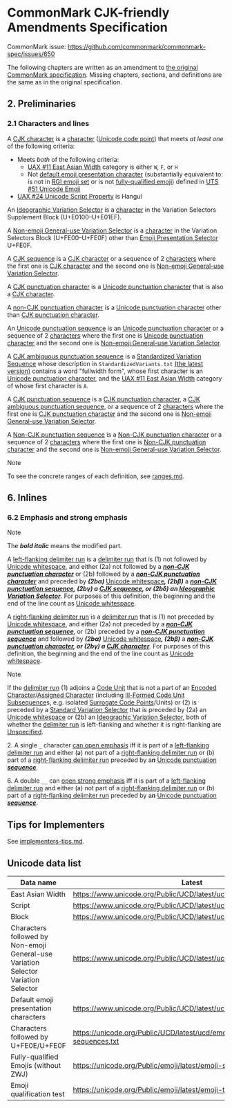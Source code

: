 # CommonMark CJK-friendly Amendments Specification

CommonMark issue: https://github.com/commonmark/commonmark-spec/issues/650

The following chapters are written as an amendment to [the original CommonMark specification](https://spec.commonmark.org/0.31.2/). Missing chapters, sections, and definitions are the same as in the original specification.

## 2. Preliminaries

### 2.1 Characters and lines

A <a href="#cjk-character" id="cjk-character">CJK character</a> is a [character](https://spec.commonmark.org/0.31.2/#character) ([Unicode code point](http://unicode.org/glossary/#code_point)) that meets _at least one_ of the following criteria:

- Meets _both_ of the following criteria:
  - [UAX #11 East Asian Width](https://www.unicode.org/reports/tr11/) category is either `W`, `F`, or `H`
  - Not [default emoji presentation character](https://www.unicode.org/reports/tr51/#def_emoji_presentation) (substantially equivalent to: is not in [RGI emoji set](https://www.unicode.org/reports/tr51/#def_rgi_set) or is not [fully-qualified emoji](https://www.unicode.org/reports/tr51/#def_fully_qualified_emoji)) defined in [UTS #51 Unicode Emoji](https://www.unicode.org/reports/tr51/#def_qualified_emoji_character)
- [UAX #24 Unicode Script Property](https://www.unicode.org/reports/tr24/) is Hangul

An <a href="#ideographic-variation-selector" id="ideographic-variation-selector">Ideographic Variation Selector</a> is a [character](https://spec.commonmark.org/0.31.2/#character) in the Variation Selectors Supplement Block (U+E0100–U+E01EF).

A <a href="#non-emoji-general-use-variation-selector" id="non-emoji-svs">Non-emoji General-use Variation Selector</a> is a [character](https://spec.commonmark.org/0.31.2/#character) in the Variation Selectors Block (U+FE00–U+FE0F) other than [Emoji Presentation Selector](https://www.unicode.org/reports/tr51/#def_emoji_presentation_selector) U+FE0F.

A <a href="#cjk-sequence">CJK sequence</a> is a [CJK character](#cjk-character) or a sequence of 2 [characters](https://spec.commonmark.org/0.31.2/#character) where the first one is [CJK character](#cjk-character) and the second one is [Non-emoji General-use Variation Selector](#non-emoji-general-use-variation-selector).

A <a href="#cjk-punctuation-character" id="cjk-punctuation-character">CJK punctuation character</a> is a [Unicode punctuation character](https://spec.commonmark.org/0.31.2/#unicode-punctuation-character) that is also a [CJK character](#cjk-character).

A <a href="#non-cjk-punctuation-character" id="non-cjk-punctuation-character">non-CJK punctuation character</a> is a [Unicode punctuation character](https://spec.commonmark.org/0.31.2/#unicode-punctuation-character) other than [CJK punctuation character](#cjk-punctuation-character).

An <a href="#unicode-punctuation-sequence" id="unicode-punctuation-sequence">Unicode punctuation sequence</a> is an [Unicode punctuation character](https://spec.commonmark.org/0.31.2/#unicode-punctuation-character) or a sequence of 2 [characters](https://spec.commonmark.org/0.31.2/#character) where the first one is [Unicode punctuation character](https://spec.commonmark.org/0.31.2/#unicode-punctuation-character) and the second one is [Non-emoji General-use Variation Selector](#non-emoji-general-use-variation-selector).

A <a href="#cjk-ambiguous-punctuation-sequence" id="cjk-ambiguous-punctuation-sequence">CJK ambiguous punctuation sequence</a> is a [Standardized Variation Sequence](https://www.unicode.org/glossary/#standardized_variation_sequence) whose description in `StandardizedVariants.txt` [(the latest version)](https://www.unicode.org/Public/UCD/latest/ucd/StandardizedVariants.txt) contains a word "fullwidth form", whose first character is an [Unicode punctuation character](https://spec.commonmark.org/0.31.2/#unicode-punctuation-character), and the [UAX #11 East Asian Width](https://www.unicode.org/reports/tr11/) category of whose first character is `A`.

A <a href="#cjk-punctuation-sequence" id="cjk-punctuation-sequence">CJK punctuation sequence</a> is a [CJK punctuation character](#cjk-punctuation-character), a [CJK ambiguous punctuation sequence](#cjk-ambiguous-punctuation-sequence), or a sequence of 2 [characters](https://spec.commonmark.org/0.31.2/#character) where the first one is [CJK punctuation character](#cjk-punctuation-character) and the second one is [Non-emoji General-use Variation Selector](#non-emoji-general-use-variation-selector).

A <a href="#non-cjk-punctuation-sequence" id="non-cjk-punctuation-sequence">Non-CJK punctuation sequence</a> is a [Non-CJK punctuation character](#non-cjk-punctuation-character) or a sequence of 2 [characters](https://spec.commonmark.org/0.31.2/#character) where the first one is [Non-CJK punctuation character](#non-cjk-punctuation-character) and the second one is [Non-emoji General-use Variation Selector](#non-emoji-general-use-variation-selector).

[^svs-range]: The range except for U+FE0E is computed from https://www.unicode.org/Public/16.0.0/ucd/StandardizedVariants.txt (as of Unicode 16) by extracting those that can follow CJK characters. Also, https://unicode.org/Public/16.0.0/ucd/emoji/emoji-variation-sequences.txt shows that U+FE0E can follow some CJK characters.

> [!NOTE]
> To see the concrete ranges of each definition, see [ranges.md](ranges.md).

## 6. Inlines

### 6.2 Emphasis and strong emphasis

> [!NOTE]
> The ***bold italic*** means the modified part.

A <a href="#left-flanking-delimiter-run" id="left-flanking-delimiter-run">left-flanking delimiter run</a> is a [delimiter run](https://spec.commonmark.org/0.31.2/#delimiter-run) that is (1) not followed by [Unicode whitespace](https://spec.commonmark.org/0.31.2/#unicode-whitespace), and either (2a) not followed by a ***[non-CJK punctuation character](#non-cjk-punctuation-character)*** or (2b) followed by a ***[non-CJK punctuation character](#non-cjk-punctuation-character)*** and preceded by ***(2bα)*** [Unicode whitespace](https://spec.commonmark.org/0.31.2/#unicode-whitespace)***, (2bβ)*** a ***[non-CJK punctuation sequence](#non-cjk-punctuation-sequence), (2bγ) a [CJK sequence](#cjk-sequence), or (2bδ) an [Ideographic Variation Selector](#ideographic-variation-selector)***. For purposes of this definition, the beginning and the end of the line count as [Unicode whitespace](https://spec.commonmark.org/0.31.2/#unicode-whitespace).

A <a href="#right-flanking-delimiter-run" id="right-flanking-delimiter-run">right-flanking delimiter run</a> is a [delimiter run](https://spec.commonmark.org/0.31.2/#delimiter-run) that is (1) not preceded by [Unicode whitespace](https://spec.commonmark.org/0.31.2/#unicode-whitespace), and either (2a) not preceded by a ***[non-CJK punctuation sequence](#non-cjk-punctuation-sequence)***, or (2b) preceded by a ***[non-CJK punctuation sequence](#non-cjk-punctuation-sequence)*** and followed by ***(2bα)*** [Unicode whitespace](https://spec.commonmark.org/0.31.2/#unicode-whitespace)***, (2bβ)*** a ***[non-CJK punctuation character](#non-cjk-punctuation-character), or (2bγ) a [CJK character](#cjk-character)***. For purposes of this definition, the beginning and the end of the line count as [Unicode whitespace](https://spec.commonmark.org/0.31.2/#unicode-whitespace).

> [!NOTE]
> If the [delimiter run](https://spec.commonmark.org/0.31.2/#delimiter-run) (1) adjoins a [Code Unit](https://www.unicode.org/glossary/#code_unit) that is not a part of an [Encoded Character](https://www.unicode.org/glossary/#encoded_character)/[Assigned Character](https://www.unicode.org/glossary/#assigned_character) (including [Ill-Formed Code Unit Subsequence](https://www.unicode.org/glossary/#ill_formed_code_unit_subsequence)s, e.g. isolated [Surrogate Code Points](https://www.unicode.org/glossary/#surrogate_code_point)/Units) or (2) is preceded by a [Standard Variation Selector](#standard-variation-selector) that is preceded by (2a) an [Unicode whitespace](https://spec.commonmark.org/0.31.2/#unicode-whitespace) or (2b) an [Ideographic Variation Selector](#ideographic-variation-selector), both of whether the [delimiter run](https://spec.commonmark.org/0.31.2/#delimiter-run) is left-flanking and whether it is right-flanking are [Unspecified](http://eel.is/c++draft/defns.unspecified).

<!--  -->

2\. A single `_` character [can open emphasis](https://spec.commonmark.org/0.31.2/#can-open-emphasis) iff it is part of a [left-flanking delimiter run](#left-flanking-delimiter-run) and either (a) not part of a [right-flanking delimiter run](#right-flanking-delimiter-run) or (b) part of a [right-flanking delimiter run](#right-flanking-delimiter-run) preceded by a***n*** [Unicode punctuation ***sequence***](#unicode-punctuation-sequence).

6\. A double `__` can [open strong emphasis](https://spec.commonmark.org/0.31.2/#can-open-strong-emphasis) iff it is part of a [left-flanking delimiter run](#left-flanking-delimiter-run) and either (a) not part of a [right-flanking delimiter run](#right-flanking-delimiter-run) or (b) part of a [right-flanking delimiter run](#right-flanking-delimiter-run) preceded by a***n*** [Unicode punctuation ***sequence***](#unicode-punctuation-sequence).

## Tips for Implementers

See [implementers-tips.md](implementers-tips.md).

## Unicode data list

| Data name | Latest | Unicode 16 |
| --- | --- | --- |
| East Asian Width | https://www.unicode.org/Public/UCD/latest/ucd/EastAsianWidth.txt | https://www.unicode.org/Public/16.0.0/ucd/EastAsianWidth.txt |
| Script | https://www.unicode.org/Public/UCD/latest/ucd/Scripts.txt | https://www.unicode.org/Public/16.0.0/ucd/Scripts.txt |
| Block | https://www.unicode.org/Public/UCD/latest/ucd/Blocks.txt | https://www.unicode.org/Public/16.0.0/ucd/Blocks.txt |
| Characters followed by Non-emoji General-use Variation Selector Variation Selector | https://www.unicode.org/Public/UCD/latest/ucd/StandardizedVariants.txt | https://www.unicode.org/Public/16.0.0/ucd/StandardizedVariants.txt |
| Default emoji presentation characters | https://www.unicode.org/Public/UCD/latest/ucd/emoji/emoji-data.txt | https://www.unicode.org/Public/16.0.0/ucd/emoji/emoji-data.txt |
| Characters followed by U+FE0E/U+FE0F | https://unicode.org/Public/UCD/latest/ucd/emoji/emoji-variation-sequences.txt | https://unicode.org/Public/16.0.0/ucd/emoji/emoji-variation-sequences.txt |
| Fully-qualified Emojis (without ZWJ) | https://unicode.org/Public/emoji/latest/emoji-sequences.txt | https://unicode.org/Public/16.0.0/emoji/emoji-sequences.txt |
| Emoji qualification test | https://unicode.org/Public/emoji/latest/emoji-test.txt | https://unicode.org/Public/16.0.0/emoji/emoji-test.txt |
